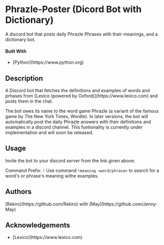 # Phrazle-Poster (Dicord Bot with Dictionary)
A discord bot that posts daily Phrazle Phrases with their meanings, and a dictionary bot. 
<h4>Built With</h4>
 <ul><li>[Python](https://www.python.org)</li></ul>
<h2>Description</h2> 
A Discord bot that fetches the definitions and examples of words and prhases from [Lexico (powered by Oxford)](https://www.lexico.com) and posts them in the chat. 

The bot owes its name to the word game Phrazle (a variant of the famous game by The New York Times, Wordle). In later versions, the bot will automatically post the daily Phrazle answers with their definitions and examples in a discord channel. This funtionality is currently under implementation and will soon be released. 
<h2>Usage</h2> 
Invite the bot to your discord server from the link given above. 

Command Prefix: `!`
Use command `!meaning <word/phrase>` to search for a word's or phrase's meaning withe examples. 
<h2>Authors</h2>
[Rekiro](https://github.com/Rekiro) with [May](https://github.com/Jenny-May)
<h2>Acknowledgements</h2>
 <ul><li>[Lexico](https://www.lexico.com)</li></ul>
